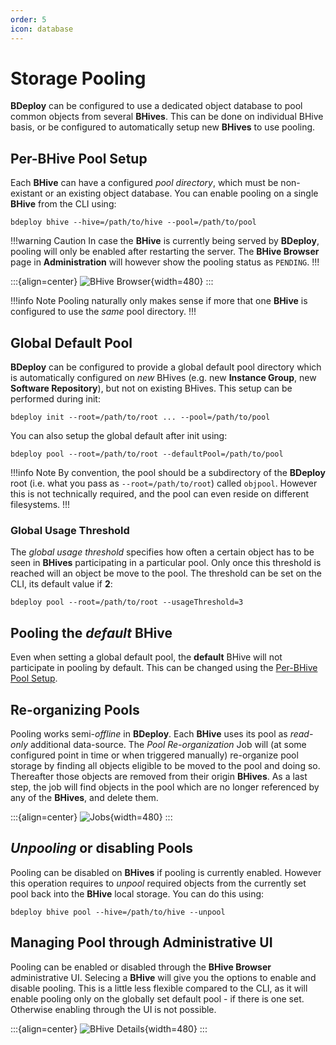 ```yaml
---
order: 5
icon: database
---
```

# Storage Pooling

**BDeploy** can be configured to use a dedicated object database to pool common objects from several **BHives**. This can be done on individual BHive basis, or be configured to automatically setup new **BHives** to use pooling.

## Per-BHive Pool Setup

Each **BHive** can have a configured _pool directory_, which must be non-existant or an existing object database. You can enable pooling on a single **BHive** from the CLI using:

```
bdeploy bhive --hive=/path/to/hive --pool=/path/to/pool
```

!!!warning Caution
In case the **BHive** is currently being served by **BDeploy**, pooling will only be enabled after restarting the server. The **BHive Browser** page in **Administration** will however show the pooling status as `PENDING`.
!!!

:::{align=center}
![BHive Browser](/images/Doc_Admin_BHive_Browser.png){width=480}
:::

!!!info Note
Pooling naturally only makes sense if more that one **BHive** is configured to use the *same* pool directory.
!!!

## Global Default Pool

**BDeploy** can be configured to provide a global default pool directory which is automatically configured on *new* BHives (e.g. new **Instance Group**, new **Software Repository**), but not on existing BHives. This setup can be performed during init:

```
bdeploy init --root=/path/to/root ... --pool=/path/to/pool
```

You can also setup the global default after init using:

```
bdeploy pool --root=/path/to/root --defaultPool=/path/to/pool
```

!!!info Note
By convention, the pool should be a subdirectory of the **BDeploy** root (i.e. what you pass as `--root=/path/to/root`) called `objpool`. However this is not technically required, and the pool can even reside on different filesystems.
!!!

### Global Usage Threshold

The _global usage threshold_ specifies how often a certain object has to be seen in **BHives** participating in a particular pool. Only once this threshold is reached will an object be move to the pool. The threshold can be set on the CLI, its default value if **2**:

```
bdeploy pool --root=/path/to/root --usageThreshold=3
```

## Pooling the *default* BHive

Even when setting a global default pool, the **default** BHive will not participate in pooling by default. This can be changed using the [Per-BHive Pool Setup](#per-bhive-pool-setup).

## Re-organizing Pools

Pooling works semi-_offline_ in **BDeploy**. Each **BHive** uses its pool as *read-only* additional data-source. The _Pool Re-organization_ Job will (at some configured point in time or when triggered manually) re-organize pool storage by finding all objects eligible to be moved to the pool and doing so. Thereafter those objects are removed from their origin **BHives**. As a last step, the job will find objects in the pool which are no longer referenced by any of the **BHives**, and delete them.

:::{align=center}
![Jobs](/images/Doc_Admin_Jobs.png){width=480}
:::

## _Unpooling_ or disabling Pools

Pooling can be disabled on **BHives** if pooling is currently enabled. However this operation requires to _unpool_ required objects from the currently set pool back into the **BHive** local storage. You can do this using:

```
bdeploy bhive pool --hive=/path/to/hive --unpool
```

## Managing Pool through Administrative UI

Pooling can be enabled or disabled through the **BHive Browser** administrative UI. Selecing a **BHive** will give you the options to enable and disable pooling. This is a little less flexible compared to the CLI, as it will enable pooling only on the globally set default pool - if there is one set. Otherwise enabling through the UI is not possible.

:::{align=center}
![BHive Details](/images/Doc_Admin_BHive_Details.png){width=480}
:::
